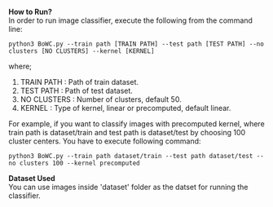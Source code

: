 <b> How to Run? </b> <br>
In order to run image classifier, execute the following from the command line: 
```
python3 BoWC.py --train path [TRAIN PATH] --test path [TEST PATH] --no clusters [NO CLUSTERS] --kernel [KERNEL] 
```
where;
1. TRAIN PATH : Path of train dataset.
2. TEST PATH : Path of test dataset.
3. NO CLUSTERS : Number of clusters, default 50.
4. KERNEL : Type of kernel, linear or precomputed, default linear.

For example, if you want to classify images with precomputed kernel, where train path is dataset/train and test path is dataset/test by choosing 100 cluster centers. You have to execute following command:
```
python3 BoWC.py --train path dataset/train --test path dataset/test --no clusters 100 --kernel precomputed
```

<b> Dataset Used </b> <br>
You can use images inside 'dataset' folder as the datset for running the classifier.
